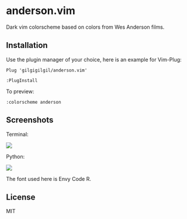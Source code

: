 anderson.vim
============
Dark vim colorscheme based on colors from Wes Anderson films.

Installation
------------
Use the plugin manager of your choice, here is an example for Vim-Plug:

`Plug 'gilgigilgil/anderson.vim'`

`:PlugInstall`


To preview:

`:colorscheme anderson`

Screenshots
-----------
Terminal:

![](https://cloud.githubusercontent.com/assets/7469120/15515469/b72d68a6-21ee-11e6-9e04-2ae05ce815c9.png)

Python:

![](https://cloud.githubusercontent.com/assets/7469120/15515470/b73f5502-21ee-11e6-929f-0915120c562b.png)

The font used here is Envy Code R.

License
-------
MIT
